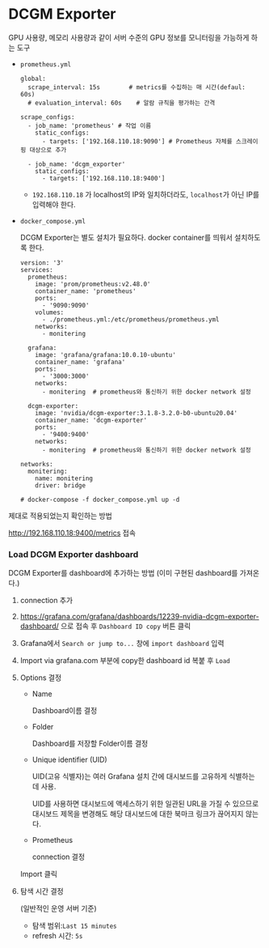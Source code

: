 # DCGM Exporter

 GPU 사용량, 메모리 사용량과 같이 서버 수준의 GPU 정보를 모니터링을 가능하게 하는 도구

- `prometheus.yml`

  ```
  global:
    scrape_interval: 15s        # metrics를 수집하는 매 시간(defaul: 60s) 
    # evaluation_interval: 60s    # 알람 규칙을 평가하는 간격
  
  scrape_configs:
    - job_name: 'prometheus' # 작업 이름
      static_configs:
        - targets: ['192.168.110.18:9090'] # Prometheus 자체를 스크레이핑 대상으로 추가
        
    - job_name: 'dcgm_exporter' 
      static_configs:
        - targets: ['192.168.110.18:9400']
  ```

  - `192.168.110.18` 가 localhost의 IP와 일치하더라도, `localhost`가 아닌 IP를 입력해야 한다.

- `docker_compose.yml`

  DCGM Exporter는 별도 설치가 필요하다. docker container를 띄워서 설치하도록 한다.

  ```
  version: '3'
  services:
    prometheus:
      image: 'prom/prometheus:v2.48.0'
      container_name: 'prometheus'
      ports: 
        - '9090:9090'
      volumes:
        - ./prometheus.yml:/etc/prometheus/prometheus.yml
      networks:
        - monitering    
  
    grafana:
      image: 'grafana/grafana:10.0.10-ubuntu'
      container_name: 'grafana'
      ports: 
        - '3000:3000'
      networks:
        - monitering  # prometheus와 통신하기 위한 docker network 설정
  
    dcgm-exporter:
      image: 'nvidia/dcgm-exporter:3.1.8-3.2.0-b0-ubuntu20.04'
      container_name: 'dcgm-exporter'
      ports: 
        - '9400:9400'
      networks:
        - monitering  # prometheus와 통신하기 위한 docker network 설정
  
  networks:
    monitering:
      name: monitering
      driver: bridge
  
  # docker-compose -f docker_compose.yml up -d
  ```

  



제대로 적용되었는지 확인하는 방법

http://192.168.110.18:9400/metrics 접속



### Load DCGM Exporter dashboard

DCGM Exporter를 dashboard에 추가하는 방법 (이미 구현된 dashboard를 가져온다.)

1. connection 추가 

2. https://grafana.com/grafana/dashboards/12239-nvidia-dcgm-exporter-dashboard/ 으로 접속 후 `Dashboard ID copy` 버튼 클릭

3. Grafana에서 `Search or jump to...` 창에 `import dashboard` 입력

4. Import via grafana.com 부분에 copy한 dashboard id 복붙 후 `Load`

5. Options 결정

   - Name

     Dashboard이름 결정

   - Folder

     Dashboard를 저장할 Folder이름 결정

   - Unique identifier (UID)

     UID(고유 식별자)는 여러 Grafana 설치 간에 대시보드를 고유하게 식별하는 데 사용.

     UID를 사용하면 대시보드에 액세스하기 위한 일관된 URL을 가질 수 있으므로 대시보드 제목을 변경해도 해당 대시보드에 대한 북마크 링크가 끊어지지 않는다.

   - Prometheus

     connection 결정

   Import 클릭

6. 탐색 시간 결정

   (일반적인 운영 서버 기준)

   - 탐색 범위:`Last 15 minutes`
   - refresh 시간: `5s`



